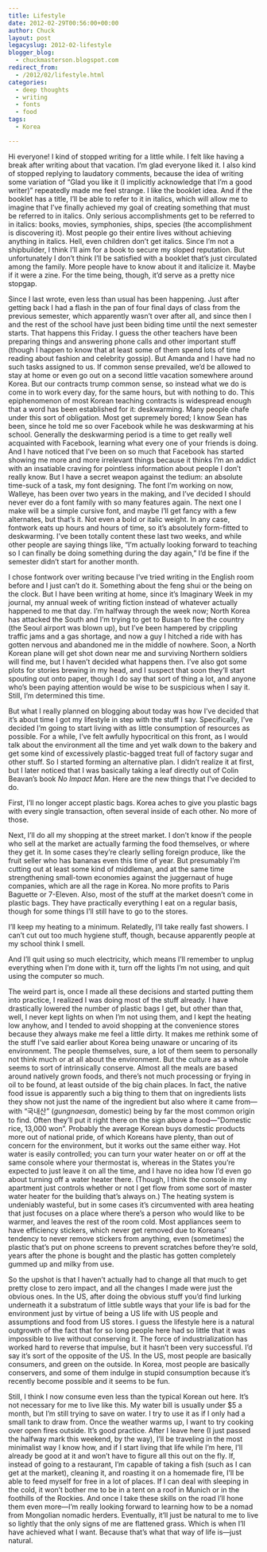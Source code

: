 ```yaml
---
title: Lifestyle
date: 2012-02-29T00:56:00+00:00
author: Chuck
layout: post
legacyslug: 2012-02-lifestyle
blogger_blog:
  - chuckmasterson.blogspot.com
redirect_from:
  - /2012/02/lifestyle.html
categories:
  - deep thoughts
  - writing
  - fonts
  - food
tags:
  - Korea

---
```

Hi everyone! I kind of stopped writing for a little while. I felt like having a
break after writing about that vacation. I’m glad everyone liked it. I
also kind of stopped replying to laudatory comments, because the idea of
writing some variation of “Glad you like it (I implicitly acknowledge
that I’m a good writer)” repeatedly made me feel strange. I like
the booklet idea. And if the booklet has a title, I’ll be able to refer
to it in italics, which will allow me to imagine that I’ve finally
achieved my goal of creating something that must be referred to in italics.
Only serious accomplishments get to be referred to in italics: books, movies,
symphonies, ships, species (the accomplishment is discovering it). Most people
go their entire lives without achieving anything in italics. Hell, even
children don’t get italics. Since I’m not a shipbuilder, I think
I’ll aim for a book to secure my sloped reputation. But unfortunately I
don’t think I’ll be satisfied with a booklet that’s just
circulated among the family. More people have to know about it and italicize
it. Maybe if it were a zine. For the time being, though, it’d serve as a
pretty nice stopgap. 

Since I last wrote, even less than usual has been happening. Just after getting
back I had a flash in the pan of four final days of class from the previous
semester, which apparently wasn’t over after all, and since then I and
the rest of the school have just been biding time until the next semester
starts. That happens this Friday. I guess the other teachers have been
preparing things and answering phone calls and other important stuff (though I
happen to know that at least some of them spend lots of time reading about
fashion and celebrity gossip). But Amanda and I have had no such tasks assigned
to us. If common sense prevailed, we’d be allowed to stay at home or even
go out on a second little vacation somewhere around Korea. But our contracts
trump common sense, so instead what we do is come in to work every day, for the
same hours, but with nothing to do. This epiphenomenon of most Korean teaching
contracts is widespread enough that a word has been established for it:
deskwarming. Many people chafe under this sort of obligation. Most get
supremely bored; I know Sean has been, since he told me so over Facebook while
he was deskwarming at his school. Generally the deskwarming period is a time to
get really well acquainted with Facebook, learning what every one of your
friends is doing. And I have noticed that I’ve been on so much that
Facebook has started showing me more and more irrelevant things because it
thinks I’m an addict with an insatiable craving for pointless information
about people I don’t really know. But I have a secret weapon against the
tedium: an absolute time-suck of a task, my font designing. The font I’m
working on now, Walleye, has been over two years in the making, and I’ve
decided I should never ever do a font family with so many features again. The
next one I make will be a simple cursive font, and maybe I’ll get fancy
with a few alternates, but that’s it. Not even a bold or italic weight.
In any case, fontwork eats up hours and hours of time, so it’s absolutely
form-fitted to deskwarming. I’ve been totally content these last two
weeks, and while other people are saying things like, “I’m actually
looking forward to teaching so I can finally be doing something during the day
again,” I’d be fine if the semester didn’t start for another
month.

I chose fontwork over writing because I’ve tried writing in the English
room before and I just can’t do it. Something about the feng shui or the
being on the clock. But I have been writing at home, since it’s Imaginary
Week in my journal, my annual week of writing fiction instead of whatever
actually happened to me that day. I’m halfway through the week now; North
Korea has attacked the South and I’m trying to get to Busan to flee the
country (the Seoul airport was blown up), but I’ve been hampered by
crippling traffic jams and a gas shortage, and now a guy I hitched a ride with
has gotten nervous and abandoned me in the middle of nowhere. Soon, a North
Korean plane will get shot down near me and surviving Northern soldiers will
find me, but I haven’t decided what happens then. I’ve also got
some plots for stories brewing in my head, and I suspect that soon
they’ll start spouting out onto paper, though I do say that sort of thing
a lot, and anyone who’s been paying attention would be wise to be
suspicious when I say it. Still, I’m determined this time.

But what I really planned on blogging about today was how I’ve decided
that it’s about time I got my lifestyle in step with the stuff I say.
Specifically, I’ve decided I’m going to start living with as little
consumption of resources as possible. For a while, I’ve felt awfully
hypocritical on this front, as I would talk about the environment all the time
and yet walk down to the bakery and get some kind of excessively plastic-bagged
treat full of factory sugar and other stuff. So I started forming an
alternative plan. I didn’t realize it at first, but I later noticed that
I was basically taking a leaf directly out of Colin Beavan’s book *No
Impact Man*. Here are the new things that I’ve decided to do.

First, I’ll no longer accept plastic bags. Korea aches to give you
plastic bags with every single transaction, often several inside of each other.
No more of those.

Next, I’ll do all my shopping at the street market. I don’t know if
the people who sell at the market are actually farming the food themselves, or
where they get it. In some cases they’re clearly selling foreign produce,
like the fruit seller who has bananas even this time of year. But presumably
I’m cutting out at least some kind of middleman, and at the same time
strengthening small-town economies against the juggernaut of huge companies,
which are all the rage in Korea. No more profits to Paris Baguette or 7-Eleven.
Also, most of the stuff at the market doesn’t come in plastic bags. They
have practically everything I eat on a regular basis, though for some things
I’ll still have to go to the stores.

I’ll keep my heating to a minimum. Relatedly, I’ll take really fast
showers. I can’t cut out too much hygiene stuff, though, because
apparently people at my school think I smell.

And I’ll quit using so much electricity, which means I’ll remember
to unplug everything when I’m done with it, turn off the lights I’m
not using, and quit using the computer so much.

The weird part is, once I made all these decisions and started putting them
into practice, I realized I was doing most of the stuff already. I have
drastically lowered the number of plastic bags I get, but other than that,
well, I never kept lights on when I’m not using them, and I kept the
heating low anyhow, and I tended to avoid shopping at the convenience stores
because they always make me feel a little dirty. It makes me rethink some of
the stuff I’ve said earlier about Korea being unaware or uncaring of its
environment. The people themselves, sure, a lot of them seem to personally not
think much or at all about the environment. But the culture as a whole seems to
sort of intrinsically conserve. Almost all the meals are based around natively
grown foods, and there’s not much processing or frying in oil to be
found, at least outside of the big chain places. In fact, the native food issue
is apparently such a big thing to them that on ingredients lists they show not
just the name of the ingredient but also where it came from—with
“국내산” (*gungnaesan*, domestic) being by far the most common
origin to find. Often they’ll put it right there on the sign above a
food—”Domestic rice, 13,000 won”. Probably the average Korean buys
domestic products more out of national pride, of which Koreans have plenty,
than out of concern for the environment, but it works out the same either way.
Hot water is easily controlled; you can turn your water heater on or off at the
same console where your thermostat is, whereas in the States you’re
expected to just leave it on all the time, and I have no idea how I’d
even go about turning off a water heater there. (Though, I think the console in
my apartment just controls whether or not I get flow from some sort of master
water heater for the building that’s always on.) The heating system is
undeniably wasteful, but in some cases it’s circumvented with area
heating that just focuses on a place where there’s a person who would
like to be warmer, and leaves the rest of the room cold. Most appliances seem
to have efficiency stickers, which never get removed due to Koreans’
tendency to never remove stickers from anything, even (sometimes) the plastic
that’s put on phone screens to prevent scratches before they’re
sold, years after the phone is bought and the plastic has gotten completely
gummed up and milky from use.

So the upshot is that I haven’t actually had to change all that much to
get pretty close to zero impact, and all the changes I made were just the
obvious ones. In the US, after doing the obvious stuff you’d find lurking
underneath it a substratum of little subtle ways that your life is bad for the
environment just by virtue of being a US life with US people and assumptions
and food from US stores. I guess the lifestyle here is a natural outgrowth of
the fact that for so long people here had so little that it was impossible to
live without conserving it. The force of industrialization has worked hard to
reverse that impulse, but it hasn’t been very successful. I’d say
it’s sort of the opposite of the US. In the US, most people are basically
consumers, and green on the outside. In Korea, most people are basically
conservers, and some of them indulge in stupid consumption because it’s
recently become possible and it seems to be fun.

Still, I think I now consume even less than the typical Korean out here.
It’s not necessary for me to live like this. My water bill is usually
under $5 a month, but I’m still trying to save on water. I try to use it
as if I only had a small tank to draw from. Once the weather warms up, I want
to try cooking over open fires outside. It’s good practice. After I leave
here (I just passed the halfway mark this weekend, by the way), I’ll be
traveling in the most minimalist way I know how, and if I start living that
life while I’m here, I’ll already be good at it and won’t
have to figure all this out on the fly. If, instead of going to a restaurant,
I’m capable of taking a fish (such as I can get at the market), cleaning
it, and roasting it on a homemade fire, I’ll be able to feed myself for
free in a lot of places. If I can deal with sleeping in the cold, it
won’t bother me to be in a tent on a roof in Munich or in the foothills
of the Rockies. And once I take these skills on the road I’ll hone them
even more—I’m really looking forward to learning how to be a nomad from
Mongolian nomadic herders. Eventually, it’ll just be natural to me to
live so lightly that the only signs of me are flattened grass. Which is when
I’ll have achieved what I want. Because that’s what that way of
life is—just natural.


